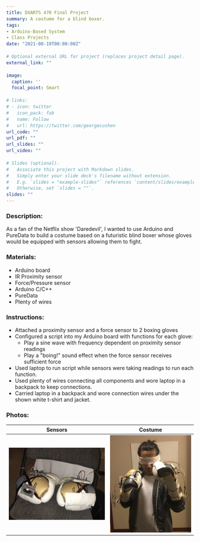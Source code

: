 ```yaml
---
title: DXARTS 470 Final Project
summary: A costume for a blind boxer.
tags:
- Arduino-Based System
- Class Projects
date: "2021-08-19T00:00:00Z"

# Optional external URL for project (replaces project detail page).
external_link: ""

image:
  caption: ''
  focal_point: Smart

# links:
# - icon: twitter
#   icon_pack: fab
#   name: Follow
#   url: https://twitter.com/georgecushen
url_code: ""
url_pdf: ""
url_slides: ""
url_video: ""

# Slides (optional).
#   Associate this project with Markdown slides.
#   Simply enter your slide deck's filename without extension.
#   E.g. `slides = "example-slides"` references `content/slides/example-slides.md`.
#   Otherwise, set `slides = ""`.
slides: ""
---
```


### Description:

As a fan of the Netflix show 'Daredevil', I wanted to use Arduino and PureData to build a costume based on a futuristic blind boxer whose gloves would be equipped with sensors allowing them to fight.


### Materials:

- Arduino board
- IR Proximity sensor
- Force/Pressure sensor
- Arduino C/C++
- PureData
- Plenty of wires

### Instructions:

- Attached a proximity sensor and a force sensor to 2 boxing gloves
- Configured a script into my Arduino board with functions for each glove:
   - Play a sine wave with frequency dependent on proximity sensor readings
   - Play a "boing!" sound effect when the force sensor receives sufficient force
- Used laptop to run script while sensors were taking readings to run each function.
- Used plenty of wires connecting all components and wore laptop in a backpack to keep connections.
- Carried laptop in a backpack and wore connection wires under the shown white t-shirt and jacket.

### Photos:

Sensors             |  Costume
:-------------------------:|:-------------------------:
![sensors](./boxing_pic2_small.jpeg)  |  ![costume](./boxing_pic1_small.jpeg)
